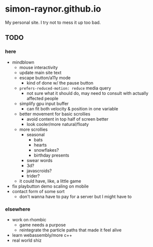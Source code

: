 # simon-raynor.github.io

My personal site. I try not to mess it up too bad.

## TODO

### here

- mindblown
    - mouse interactivity
    - update main site text
    - escape button/a11y mode
        - kind of done w/ the pause button
    - `prefers-reduced-motion: reduce` media query
        - not sure what it should do, may need to consult with actually affected people
    - simplify gpu input buffer
        - can fit both velocity & position in one variable
    - better movement for basic scrollies
        - avoid content in top half of screen better
        - look cooler/more natural/floaty
    - more scrollies
        - seasonal
            - bats
            - hearts
            - snowflakes?
            - birthday presents
        - swear words
        - 3d?
        - javascroids?
        - trider?
    - it could have, like, a little game
- fix playbutton demo scaling on mobile
- contact form of some sort
    - don't wanna have to pay for a server but I might have to

### elsewhere 

- work on rhombic
    - game needs a purpose
    - reintegrate the particle paths that made it feel alive
- learn webassembly/more c++
- real world shiz